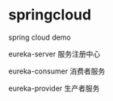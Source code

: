 # springcloud
spring cloud demo

eureka-server  服务注册中心

eureka-consumer 消费者服务

eureka-provider 生产者服务